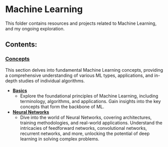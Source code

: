 # Machine Learning

This folder contains resources and projects related to Machine Learning, and my ongoing exploration.

## Contents:

### [Concepts](https://github.com/kayckdelfino/public_knowledge_base/tree/main/Machine%20Learning/Concepts)

This section delves into fundamental Machine Learning concepts, providing a comprehensive understanding of various ML types, applications, and in-depth studies of individual algorithms.

- **[Basics](https://github.com/kayckdelfino/public_knowledge_base/tree/main/Machine%20Learning/Concepts/Basics)**
  - Explore the foundational principles of Machine Learning, including terminology, algorithms, and applications. Gain insights into the key concepts that form the backbone of ML.
- **[Neural Networks](https://github.com/kayckdelfino/public_knowledge_base/tree/main/Machine%20Learning/Concepts/Neural%20Networks)**
  - Dive into the world of Neural Networks, covering architectures, training methodologies, and real-world applications. Understand the intricacies of feedforward networks, convolutional networks, recurrent networks, and more, unlocking the potential of deep learning in solving complex problems.